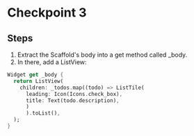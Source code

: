 # Checkpoint 3

## Steps
1. Extract the Scaffold's body into a get method called _body.
1. In there, add a ListView:
```dart
Widget get _body {
  return ListView(
    children: _todos.map((todo) => ListTile(
      leading: Icon(Icons.check_box),
      title: Text(todo.description),
      )
      ).toList(),
  );
}
```
